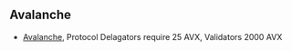 ## Avalanche
- [Avalanche](https://www.avax.network/), Protocol
Delagators require 25 AVX, Validators 2000 AVX
